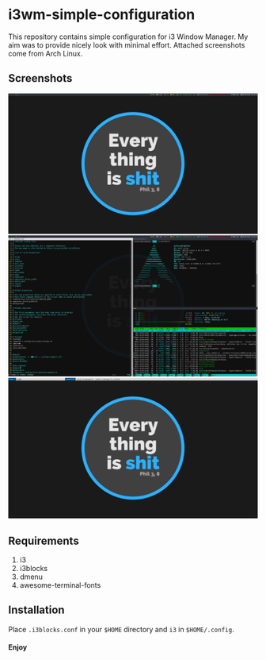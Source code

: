 # i3wm-simple-configuration

This repository contains simple configuration for i3 Window Manager. My aim was to provide nicely look with minimal effort. Attached screenshots come from Arch Linux.

## Screenshots
![desktop](https://raw.githubusercontent.com/graypilgrim/i3wm-simple-configuration/master/screenshots/desktop.jpg)
![working](https://raw.githubusercontent.com/graypilgrim/i3wm-simple-configuration/master/screenshots/working.jpg)
![dmenu](https://raw.githubusercontent.com/graypilgrim/i3wm-simple-configuration/master/screenshots/dmenu.jpg)

## Requirements
1. i3
1. i3blocks
1. dmenu
1. awesome-terminal-fonts

## Installation
Place ```.i3blocks.conf``` in your ```$HOME``` directory and ```i3``` in ```$HOME/.config```.

#### Enjoy
